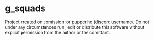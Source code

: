 # g_squads
Project created on comission for pupperino (discord username).
Do not under any circumstances run , edit or distribute this software without explicit permission from the author or the comittant.

